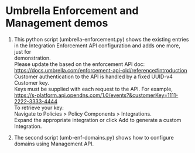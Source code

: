 # Umbrella Enforcement and Management demos 
 
1. This python script (umbrella-enforcement.py) shows the existing entries
  in the Integration Enforcement API configuration and adds one more, just for   
  demonstration.   
  Please update the based on the enforcement API doc:  
  https://docs.umbrella.com/enforcement-api-old/reference#introduction
  Customer authentication to the API is handled by a fixed UUID-v4 Customer key.   
  Keys must be supplied with each request to the API. For example,   
  https://s-platform.api.opendns.com/1.0/events?&customerKey=1111-2222-3333-4444  
  To retrieve your key:  
  Navigate to Policies > Policy Components > Integrations.  
  Expand the appropriate integration or click Add to generate a custom Integration.

2. The second script (umb-enf-domains.py) shows how to configure domains using Management API.
